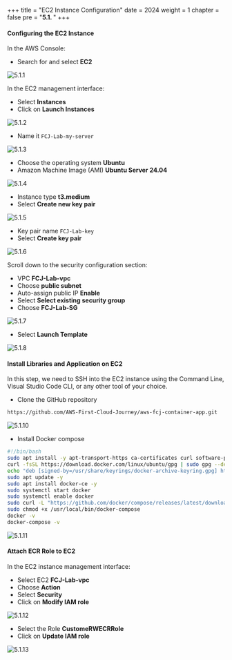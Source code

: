 +++
title = "EC2 Instance Configuration"
date = 2024
weight = 1
chapter = false
pre = "<b>5.1. </b>"
+++

#### Configuring the EC2 Instance

In the AWS Console:

- Search for and select **EC2**

![5.1.1](/images/5-configure-ec2/5.1.1.png)

In the EC2 management interface:

- Select **Instances**
- Click on **Launch Instances**

![5.1.2](/images/5-configure-ec2/5.1.2.png)

- Name it `FCJ-Lab-my-server`

![5.1.3](/images/5-configure-ec2/5.1.3.png)

- Choose the operating system **Ubuntu**
- Amazon Machine Image (AMI) **Ubuntu Server 24.04**

![5.1.4](/images/5-configure-ec2/5.1.4.png)

- Instance type **t3.medium**
- Select **Create new key pair**

![5.1.5](/images/5-configure-ec2/5.1.5.png)

- Key pair name `FCJ-Lab-key`
- Select **Create key pair**

![5.1.6](/images/5-configure-ec2/5.1.6.png)

Scroll down to the security configuration section:

- VPC **FCJ-Lab-vpc**
- Choose **public subnet**
- Auto-assign public IP **Enable**
- Select **Select existing security group**
- Choose **FCJ-Lab-SG**

![5.1.7](/images/5-configure-ec2/5.1.7.png)

- Select **Launch Template**

![5.1.8](/images/5-configure-ec2/5.1.8.png)

#### Install Libraries and Application on EC2

In this step, we need to SSH into the EC2 instance using the Command Line, Visual Studio Code CLI, or any other tool of your choice.

- Clone the GitHub repository

```bash
https://github.com/AWS-First-Cloud-Journey/aws-fcj-container-app.git
```

![5.1.10](/images/5-configure-ec2/5.1.10.png)

- Install Docker compose

```bash
#!/bin/bash
sudo apt install -y apt-transport-https ca-certificates curl software-properties-common
curl -fsSL https://download.docker.com/linux/ubuntu/gpg | sudo gpg --dearmor -o /usr/share/keyrings/docker-archive-keyring.gpg
echo "deb [signed-by=/usr/share/keyrings/docker-archive-keyring.gpg] https://download.docker.com/linux/ubuntu $(lsb_release -cs) stable" | sudo tee /etc/apt/sources.list.d/docker.list > /dev/null
sudo apt update -y
sudo apt install docker-ce -y
sudo systemctl start docker
sudo systemctl enable docker
sudo curl -L "https://github.com/docker/compose/releases/latest/download/docker-compose-$(uname -s)-$(uname -m)" -o /usr/local/bin/docker-compose
sudo chmod +x /usr/local/bin/docker-compose
docker -v
docker-compose -v
```

![5.1.11](/images/5-configure-ec2/5.1.11.png)

#### Attach ECR Role to EC2

In the EC2 instance management interface:

- Select EC2 **FCJ-Lab-vpc**
- Choose **Action**
- Select **Security**
- Click on **Modify IAM role**

![5.1.12](/images/5-configure-ec2/5.1.12.png)

- Select the Role **CustomeRWECRRole**
- Click on **Update IAM role**

![5.1.13](/images/5-configure-ec2/5.1.13.png)

